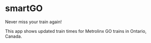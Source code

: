 # smartGO
Never miss your train again!

This app shows updated train times for Metrolinx GO trains in Ontario, Canada.

